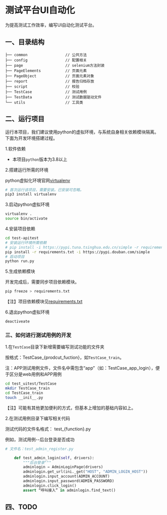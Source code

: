 # 测试平台UI自动化

为提高测试工作效率，编写UI自动化测试平台。

## 一、目录结构

```text
├── common                 // 公共方法
├── config                 // 配置相关
├── page                   // selenium方法封装
├── PageElements           // 页面元素
├── PageObject             // 页面元素对象
├── report                 // 报告归档存放
├── script                 // 校验
├── TestCase               // 测试用例
├── TestData               // 测试数据驱动文件
└── utils                  // 工具类
```

## 二、运行项目

运行本项目，我们建议使用python的虚拟环境，与系统自身相关依赖模块隔离。下面为开发环境搭建过程。

1.软件依赖

- 本项目`python`版本为3.8以上

2.搭建运行所需的环境

python虚拟化环境官网[virtualenv](https://pypi.org/project/virtualenv)

```bash
# 首次运行该项目，需要安装。已安装可忽略。
pip3 install virtualenv
```


3.启动python虚拟环境

```bash
virtualenv .
source bin/activate
```

4.安装项目依赖

```bash
cd test-apitest
# 安装运行环境所需依赖
# pip install -i https://pypi.tuna.tsinghua.edu.cn/simple -r requirements.txt
pip install -r requirements.txt -i https://pypi.douban.com/simple
# 启动项目
python run.py
```

5.生成依赖模块

开发完成后，需要同步项目依赖模块。

```bash
pip freeze > requirements.txt
```

【注】项目依赖模块见[requirements.txt](./requirements.txt)

6.退出python虚拟环境

```bash
deactiveate
```

### 三、如何进行测试用例的开发

1.在`TestCase`目录下新增需要编写测试功能的文件夹

按格式：TestCase_{prodcut_fuction}，如`TestCase_train`。

注：APP测试用例文件，文件名中需包含“app”（如：TestCase_app_login），便于区分是web用例和APP用例

```bash
cd test_uitest/TestCase
mkdir TestCase_train
cd TestCase_train
touch __init__.py
```

【注】可能有其他更加便利的方式，但基本上增加的基础内容如上。

2.在测试用例目录下编写相关代码

测试代码的文件名格式： test_{function}.py

例如，测试用例--后台登录是否成功

```python
# 文件名：test_admin_register.py

    def test_admin_login(self, drivers):
        """后台登录"""
        adminlogin = AdminLoginPage(drivers)
        adminlogin.get_url(ini._get("HOST", "ADMIN_LOGIN_HOST"))
        adminlogin.input_account(ADMIN_ACCOUNT)
        adminlogin.input_password(ADMIN_PASSWORD)
        adminlogin.click_login()
        assert “呼叫接入” in adminlogin.find_text()
```

## 四、TODO
